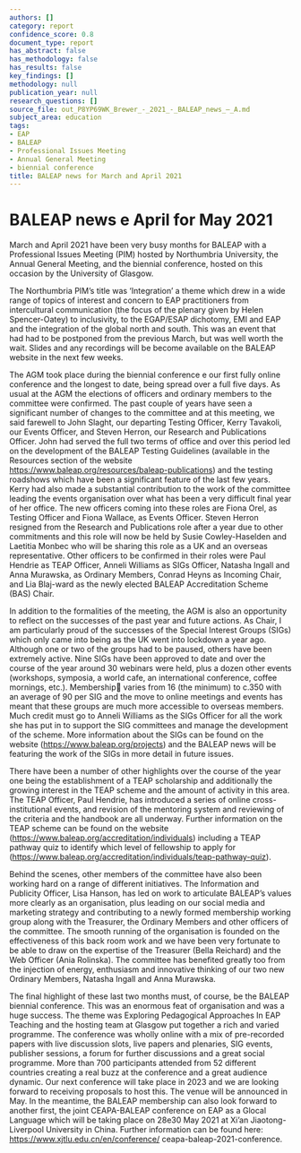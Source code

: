 ```yaml
---
authors: []
category: report
confidence_score: 0.8
document_type: report
has_abstract: false
has_methodology: false
has_results: false
key_findings: []
methodology: null
publication_year: null
research_questions: []
source_file: out_P8YP69WK_Brewer_-_2021_-_BALEAP_news_–_A.md
subject_area: education
tags:
- EAP
- BALEAP
- Professional Issues Meeting
- Annual General Meeting
- biennial conference
title: BALEAP news for March and April 2021
---
```


# BALEAP news e April for May 2021

March and April 2021 have been very busy months for BALEAP with a Professional Issues Meeting (PIM) hosted by Northumbria University, the Annual General Meeting, and the biennial conference, hosted on this occasion by the University of Glasgow.

The Northumbria PIM’s title was ‘Integration’ a theme which drew in a wide range of topics of interest and concern to EAP practitioners from intercultural communication (the focus of the plenary given by Helen Spencer-Oatey) to inclusivity, to the EGAP/ESAP dichotomy, EMI and EAP and the integration of the global north and south. This was an event that had had to be postponed from the previous March, but was well worth the wait. Slides and any recordings will be become available on the BALEAP website in the next few weeks.

The AGM took place during the biennial conference e our first fully online conference and the longest to date, being spread over a full five days. As usual at the AGM the elections of officers and ordinary members to the committee were confirmed. The past couple of years have seen a significant number of changes to the committee and at this meeting, we said farewell to John Slaght, our departing Testing Officer, Kerry Tavakoli, our Events Officer, and Steven Herron, our Research and Publications Officer. John had served the full two terms of office and over this period led on the development of the BALEAP Testing Guidelines (available in the Resources section of the website https://www.baleap.org/resources/baleap-publications) and the testing roadshows which have been a significant feature of the last few years. Kerry had also made a substantial contribution to the work of the committee leading the events organisation over what has been a very difficult final year of her office. The new officers coming into these roles are Fiona Orel, as Testing Officer and Fiona Wallace, as Events Officer. Steven Herron resigned from the Research and Publications role after a year due to other commitments and this role will now be held by Susie Cowley-Haselden and Laetitia Monbec who will be sharing this role as a UK and an overseas representative. Other officers to be confirmed in their roles were Paul Hendrie as TEAP Officer, Anneli Williams as SIGs Officer, Natasha Ingall and Anna Murawska, as Ordinary Members, Conrad Heyns as Incoming Chair, and Lia Blaj-ward as the newly elected BALEAP Accreditation Scheme (BAS) Chair.

In addition to the formalities of the meeting, the AGM is also an opportunity to reflect on the successes of the past year and future actions. As Chair, I am particularly proud of the successes of the Special Interest Groups (SIGs) which only came into being as the UK went into lockdown a year ago. Although one or two of the groups had to be paused, others have been extremely active. Nine SIGs have been approved to date and over the course of the year around 30 webinars were held, plus a dozen other events (workshops, symposia, a world cafe, an international conference, coffee mornings, etc.). Membership varies from 16 (the minimum) to c.350 with an average of 90 per SIG and the move to online meetings and events has meant that these groups are much more accessible to overseas members. Much credit must go to Anneli Williams as the SIGs Officer for all the work she has put in to support the SIG committees and manage the development of the scheme. More information about the SIGs can be found on the website (https://www.baleap.org/projects) and the BALEAP news will be featuring the work of the SIGs in more detail in future issues.

There have been a number of other highlights over the course of the year one being the establishment of a TEAP scholarship and additionally the growing interest in the TEAP scheme and the amount of activity in this area. The TEAP Officer, Paul Hendrie, has introduced a series of online cross-institutional events, and revision of the mentoring system and reviewing of the criteria and the handbook are all underway. Further information on the TEAP scheme can be found on the website (https://www.baleap.org/accreditation/individuals) including a TEAP pathway quiz to identify which level of fellowship to apply for (https://www.baleap.org/accreditation/individuals/teap-pathway-quiz).

Behind the scenes, other members of the committee have also been working hard on a range of different initiatives. The Information and Publicity Officer, Lisa Hanson, has led on work to articulate BALEAP’s values more clearly as an organisation, plus leading on our social media and marketing strategy and contributing to a newly formed membership working group along with the Treasurer, the Ordinary Members and other officers of the committee. The smooth running of the organisation is founded on the effectiveness of this back room work and we have been very fortunate to be able to draw on the expertise of the Treasurer (Bella Reichard) and the Web Officer (Ania Rolinska). The committee has benefited greatly too from the injection of energy, enthusiasm and innovative thinking of our two new Ordinary Members, Natasha Ingall and Anna Murawska.

The final highlight of these last two months must, of course, be the BALEAP biennial conference. This was an enormous feat of organisation and was a huge success. The theme was Exploring Pedagogical Approaches In EAP Teaching and the hosting team at Glasgow put together a rich and varied programme. The conference was wholly online with a mix of pre-recorded papers with live discussion slots, live papers and plenaries, SIG events, publisher sessions, a forum for further discussions and a great social programme. More than 700 participants attended from 52 different countries creating a real buzz at the conference and a great audience dynamic. Our next conference will take place in 2023 and we are looking forward to receiving proposals to host this. The venue will be announced in May. In the meantime, the BALEAP membership can also look forward to another first, the joint CEAPA-BALEAP conference on EAP as a Glocal Language which will be taking place on 28e30 May 2021 at Xi’an Jiaotong-Liverpool University in China. Further information can be found here: https://www.xjtlu.edu.cn/en/conference/ ceapa-baleap-2021-conference.